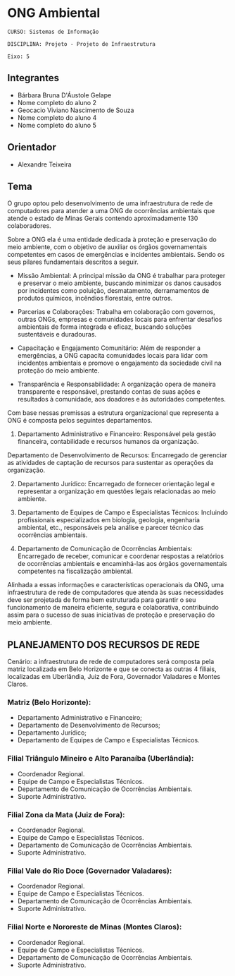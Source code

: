 # ONG Ambiental 

`CURSO: Sistemas de Informação`

`DISCIPLINA: Projeto - Projeto de Infraestrutura`

`Eixo: 5`

## Integrantes

* Bárbara Bruna D'Áustole Gelape
* Nome completo do aluno 2
* Geocacio Viviano Nascimento de Souza
* Nome completo do aluno 4
* Nome completo do aluno 5

## Orientador

* Alexandre Teixeira

## Tema

O grupo optou pelo desenvolvimento de uma infraestrutura de rede de computadores para atender a uma ONG de ocorrências ambientais que atende o estado de Minas Gerais contendo aproximadamente 130 colaboradores.   

Sobre a ONG ela é uma entidade dedicada à proteção e preservação do meio ambiente, com o objetivo de auxiliar os órgãos governamentais competentes em casos de emergências e incidentes ambientais. Sendo os seus pilares fundamentais descritos a seguir. 

 

* Missão Ambiental: A principal missão da ONG é trabalhar para proteger e preservar o meio ambiente, buscando minimizar os danos causados por incidentes como poluição, desmatamento, derramamentos de produtos químicos, incêndios florestais, entre outros. 

* Parcerias e Colaborações: Trabalha em colaboração com governos, outras ONGs, empresas e comunidades locais para enfrentar desafios ambientais de forma integrada e eficaz, buscando soluções sustentáveis e duradouras. 

* Capacitação e Engajamento Comunitário: Além de responder a emergências, a ONG capacita comunidades locais para lidar com incidentes ambientais e promove o engajamento da sociedade civil na proteção do meio ambiente. 

* Transparência e Responsabilidade: A organização opera de maneira transparente e responsável, prestando contas de suas ações e resultados à comunidade, aos doadores e às autoridades competentes. 

 

Com base nessas premissas a estrutura organizacional que representa a ONG é composta pelos seguintes departamentos. 

 

1. Departamento Administrativo e Financeiro: Responsável pela gestão financeira, contabilidade e recursos humanos da organização. 

Departamento de Desenvolvimento de Recursos: Encarregado de gerenciar as atividades de captação de recursos para sustentar as operações da organização. 

2. Departamento Jurídico: Encarregado de fornecer orientação legal e representar a organização em questões legais relacionadas ao meio ambiente. 

3. Departamento de Equipes de Campo e Especialistas Técnicos: Incluindo profissionais especializados em biologia, geologia, engenharia ambiental, etc., responsáveis pela análise e parecer técnico das ocorrências ambientais. 

4. Departamento de Comunicação de Ocorrências Ambientais: Encarregado de receber, comunicar e coordenar respostas a relatórios de ocorrências ambientais e encaminhá-las aos órgãos governamentais competentes na fiscalização ambiental. 

 

Alinhada a essas informações e características operacionais da ONG, uma infraestrutura de rede de computadores que atenda às suas necessidades deve ser projetada de forma bem estruturada para garantir o seu funcionamento de maneira eficiente, segura e colaborativa, contribuindo assim para o sucesso de suas iniciativas de proteção e preservação do meio ambiente. 

## PLANEJAMENTO DOS RECURSOS DE REDE 

 Cenário: a infraestrutura de rede de computadores será composta pela matriz localizada em Belo Horizonte e que se conecta as outras 4 filiais, localizadas em Uberlândia, Juiz de Fora, Governador Valadares e Montes Claros.  

### Matriz (Belo Horizonte):

- Departamento Administrativo e Financeiro; 
- Departamento de Desenvolvimento de Recursos; 
- Departamento Jurídico; 
- Departamento de Equipes de Campo e Especialistas Técnicos. 

### Filial Triângulo Mineiro e Alto Paranaíba (Uberlândia):

- Coordenador Regional. 
- Equipe de Campo e Especialistas Técnicos. 
- Departamento de Comunicação de Ocorrências Ambientais. 
- Suporte Administrativo. 

### Filial Zona da Mata (Juiz de Fora): 

- Coordenador Regional. 
- Equipe de Campo e Especialistas Técnicos. 
- Departamento de Comunicação de Ocorrências Ambientais. 
- Suporte Administrativo. 

 ### Filial Vale do Rio Doce (Governador Valadares): 

- Coordenador Regional. 
- Equipe de Campo e Especialistas Técnicos. 
- Departamento de Comunicação de Ocorrências Ambientais. 
- Suporte Administrativo. 

### Filial Norte e Nororeste de Minas (Montes Claros): 

- Coordenador Regional. 
- Equipe de Campo e Especialistas Técnicos. 
- Departamento de Comunicação de Ocorrências Ambientais. 
- Suporte Administrativo.



